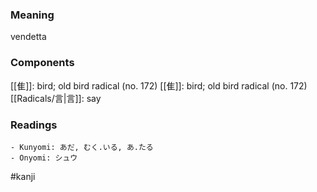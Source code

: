 ### Meaning

vendetta

### Components

[[隹]]: bird; old bird radical (no. 172) [[隹]]: bird; old bird radical (no. 172) [[Radicals/言|言]]: say

### Readings

```
- Kunyomi: あだ, むく.いる, あ.たる
- Onyomi: シュウ
```

#kanji